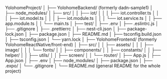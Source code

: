YolohomeProject/
│
├── YolohomeBackend/ (formerly dadn-sample1)
│   ├── node_modules/
│   ├── src/
│   │   ├── iot/
│   │   │   ├── iot.controller.ts
│   │   │   ├── iot.model.ts
│   │   │   ├── iot.module.ts
│   │   │   └── iot.service.ts
│   │   ├── app.module.ts
│   │   └── main.ts
│   ├── test/
│   ├── .env
│   ├── .eslintrc.js
│   ├── .gitignore
│   ├── .prettierrc
│   ├── nest-cli.json
│   ├── package-lock.json
│   ├── package.json
│   ├── README.md
│   ├── tsconfig.build.json
│   ├── tsconfig.json
│   └── yarn.lock
│
├── YolohomeFrontend/ (formerly YolohomeReactNative/front-end)
│   ├── src/
│   │   ├── assets/
│   │   │   ├── image/
│   │   │   └── fonts/
│   │   ├── components/
│   │   ├── constants/
│   │   ├── helper/
│   │   ├── utils/
│   │   ├── screen/
│   │   └── router/
│   ├── App.js
│   ├── App.json
│   ├── .env
│   ├── node_modules/
│   ├── package.json
│   ├── .expo/
│   └── .gitignore
│
└── README.md (general README for the whole project)
